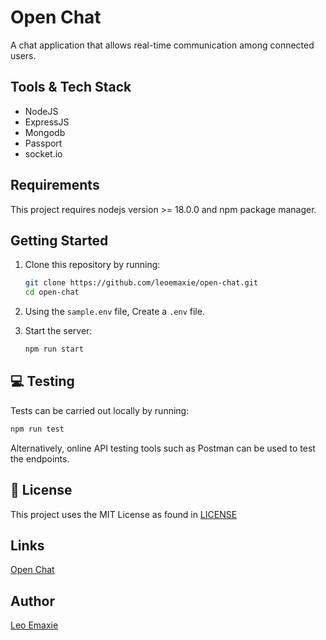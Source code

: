 # Open Chat
A chat application that allows real-time communication among connected users.

## Tools & Tech Stack
* NodeJS
* ExpressJS
* Mongodb
* Passport
* socket.io

## Requirements
This project requires nodejs version >= 18.0.0 and npm package manager.

## Getting Started
1. Clone this repository by running:
   ```bash
   git clone https://github.com/leoemaxie/open-chat.git
   cd open-chat
   ```
2. Using the `sample.env` file, Create a `.env` file.

3. Start the server:
   ```bash
   npm run start
   ```

## 💻 Testing
Tests can be carried out locally by running:
```bash
npm run test
```
Alternatively, online API testing tools such as Postman can be used to test the endpoints.

## 📄 License
This project uses the MIT License as found in [LICENSE](/LICENSE)

## Links
[Open Chat](https://open-chat.vercel.app)

## Author
[Leo Emaxie](https://github.com/leoemaxie)


